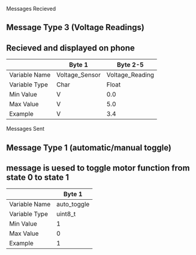
Messages Recieved

  ## Message Type 3 (Voltage Readings)
  ## Recieved and displayed on phone

|                      | Byte 1                                | Byte 2-5 |
|----------------------|---------------------------------------|-------|
| Variable Name        | Voltage_Sensor                       | Voltage_Reading     |
| Variable Type        | Char                                 | Float    |
| Min Value            | V                                    | 0.0     |
| Max Value            | V                                    | 5.0     |
| Example              | V                                    | 3.4     |





Messages Sent

 ## Message Type 1 (automatic/manual toggle)
 ## message is uesed to toggle motor function from state 0 to state 1

 
|                      | Byte 1                                |
|----------------------|---------------------------------------|
| Variable Name        | auto_toggle                          | 
| Variable Type        | uint8_t                              | 
| Min Value            | 1                                    | 
| Max Value            | 0                                    | 
| Example              | 1                                    |      
